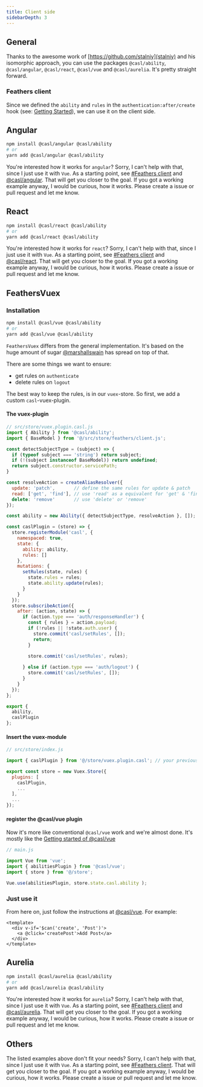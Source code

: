 ```yaml
---
title: Client side
sidebarDepth: 3
---
```


## General

Thanks to the awesome work of [https://github.com/stalniy](stalniy) and his isomorphic approach, you can use the packages `@casl/ability`, `@casl/angular`, `@casl/react`, `@casl/vue` and `@casl/aurelia`. It's pretty straight forward.

### Feathers client

Since we defined the `ability` and `rules` in the `authentication:after/create` hook (see: [Getting Started](/getting-started.html#add-abilities-to-hooks-context)), we can use it on the client side. 

## Angular

```bash
npm install @casl/angular @casl/ability
# or
yarn add @casl/angular @casl/ability
```

You're interested how it works for `angular`? Sorry, I can't help with that, since I just use it with `Vue`. As a starting point, see [#Feathers client](#feathers-client) and [@casl/angular](https://casl.js.org/v5/en/package/casl-angular). That will get you closer to the goal. If you got a working example anyway, I would be curious, how it works. Please create a issue or pull request and let me know.

## React

```bash
npm install @casl/react @casl/ability
# or
yarn add @casl/react @casl/ability
```

You're interested how it works for `react`? Sorry, I can't help with that, since I just use it with `Vue`. As a starting point, see [#Feathers client](#feathers-client) and [@casl/react](https://casl.js.org/v5/en/package/casl-react). That will get you closer to the goal. If you got a working example anyway, I would be curious, how it works. Please create a issue or pull request and let me know.

## FeathersVuex

### Installation

```bash
npm install @casl/vue @casl/ability
# or
yarn add @casl/vue @casl/ability
```

`FeathersVuex` differs from the general implementation. It's based on the huge amount of sugar [@marshallswain](https://github.com/feathersjs-ecosystem/feathers-vuex) has spread on top of that.

There are some things we want to ensure:
- get rules on `authenticate`
- delete rules on `logout`

The best way to keep the rules, is in our `vuex`-store. So first, we add a custom `casl`-vuex-plugin.

#### The vuex-plugin

```js
// src/store/vuex.plugin.casl.js
import { Ability } from '@casl/ability';
import { BaseModel } from '@/src/store/feathers/client.js';

const detectSubjectType = (subject) => {
  if (typeof subject === 'string') return subject;
  if (!(subject instanceof BaseModel)) return undefined;
  return subject.constructor.servicePath;
}

const resolveAction = createAliasResolver({
  update: 'patch',       // define the same rules for update & patch
  read: ['get', 'find'], // use 'read' as a equivalent for 'get' & 'find'
  delete: 'remove'       // use 'delete' or 'remove'
});

const ability = new Ability({ detectSubjectType, resolveAction }, []);

const caslPlugin = (store) => {
  store.registerModule('casl', {
    namespaced: true,
    state: {
      ability: ability,
      rules: []
    },
    mutations: {
      setRules(state, rules) {
        state.rules = rules;
        state.ability.update(rules);
      }
    }
  });
  store.subscribeAction({
    after: (action, state) => {
      if (action.type === 'auth/responseHandler') {
        const { rules } = action.payload;
        if (!rules || !state.auth.user) {
          store.commit('casl/setRules', []);
          return;
        }

        store.commit('casl/setRules', rules);
        
      } else if (action.type === 'auth/logout') {
        store.commit('casl/setRules', []);
      }
    }
  });
};

export {
  ability,
  caslPlugin
};
```

#### Insert the vuex-module

```js
// src/store/index.js

import { caslPlugin } from '@/store/vuex.plugin.casl'; // your previously defined file

export const store = new Vuex.Store({
  plugins: [
    caslPlugin,
    ...
  ],
  ...
});
```

#### register the @casl/vue plugin

Now it's more like conventional `@casl/vue` work and we're almost done. It's mostly like the [Getting started of @casl/vue](https://casl.js.org/v5/en/package/casl-vue#getting-started)

```js
// main.js

import Vue from 'vue';
import { abilitiesPlugin } from '@casl/vue';
import { store } from '@/store';

Vue.use(abilitiesPlugin, store.state.casl.ability );
```

### Just use it

From here on, just follow the instructions at [@casl/vue](https://casl.js.org/v5/en/package/casl-vue#check-permissions-in-templates). For example:

```vue
<template>
  <div v-if='$can('create', 'Post')'>
    <a @click='createPost'>Add Post</a>
  </div>
</template>
```

## Aurelia

```bash
npm install @casl/aurelia @casl/ability
# or
yarn add @casl/aurelia @casl/ability
```

You're interested how it works for `aurelia`? Sorry, I can't help with that, since I just use it with `Vue`. As a starting point, see [#Feathers client](#feathers-client) and [@casl/aurelia](https://casl.js.org/v5/en/package/casl-aurelia). That will get you closer to the goal. If you got a working example anyway, I would be curious, how it works. Please create a issue or pull request and let me know.

## Others

The listed examples above don't fit your needs? Sorry, I can't help with that, since I just use it with `Vue`. As a starting point, see [#Feathers client](#feathers-client). That will get you closer to the goal. If you got a working example anyway, I would be curious, how it works. Please create a issue or pull request and let me know.